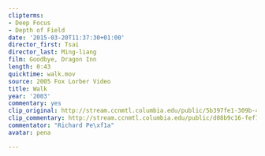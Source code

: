 ```yaml
---
clipterms:
- Deep Focus
- Depth of Field
date: '2015-03-20T11:37:30+01:00'
director_first: Tsai
director_last: Ming-liang
film: Goodbye, Dragon Inn
length: 0:43
quicktime: walk.mov
source: 2005 Fox Lorber Video
title: Walk
year: '2003'
commentary: yes
clip_original: http://stream.ccnmtl.columbia.edu/public/5b397fe1-309b-4f35-ad81-5dd3026c95fb-037_dragon_FLG-mp4-aac-480w-850kbps-ffmpeg.mp4
clip_commentary: http://stream.ccnmtl.columbia.edu/public/d08b9c16-fef1-4291-bfb6-0e6ff2164ea0-037_dragon_commentary_FLG-mp4-aac-480w-850kbps-ffmpeg.mp4
commentator: "Richard Pe\xf1a"
avatar: pena

---
```

